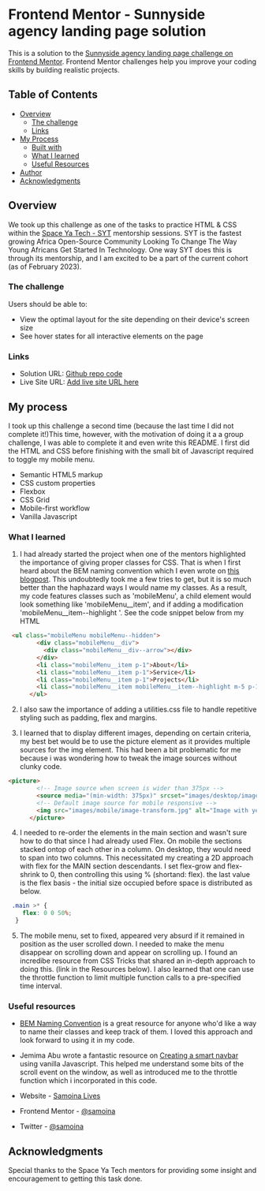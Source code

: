 # Frontend Mentor - Sunnyside agency landing page solution

This is a solution to the [Sunnyside agency landing page challenge on Frontend Mentor](https://www.frontendmentor.io/challenges/sunnyside-agency-landing-page-7yVs3B6ef). Frontend Mentor challenges help you improve your coding skills by building realistic projects.

## Table of Contents
- [Overview](#overview)
  - [The challenge](#the-challenge)
  - [Links](#links)
- [My Process](#my-process)
  - [Built with](#built-with)
  - [What I learned](#what-i-learned)
  - [Useful Resources](#useful-resources)
- [Author](#author)
- [Acknowledgments](#acknowledgments)

## Overview
We took up this challenge as one of the tasks to practice HTML & CSS within the [Space Ya Tech - SYT](https://spaceyatech.com/) mentorship sessions. SYT is the fastest growing Africa Open-Source Community Looking To Change The Way Young Africans Get Started In Technology. One way SYT does this is through its mentorship, and I am excited to be a part of the current cohort (as of February 2023). 

### The challenge

Users should be able to:
- View the optimal layout for the site depending on their device's screen size
- See hover states for all interactive elements on the page

### Links

- Solution URL: [Github repo code](https://github.com/samoina/sunnyside)
- Live Site URL: [Add live site URL here](https://your-live-site-url.com)

## My process
I took up this challenge a second time (because the last time I did not complete it!)This time, however, with the motivation of doing it a a group challenge, I was able to complete it and even write this README. I first did the HTML and CSS before finishing with the small bit of Javascript required to toggle my mobile menu.

- Semantic HTML5 markup
- CSS custom properties
- Flexbox
- CSS Grid
- Mobile-first workflow
- Vanilla Javascript

### What I learned
1. I had already started the project when one of the mentors highlighted the importance of giving proper classes for CSS. That is when I first heard about the BEM naming convention which I even wrote on [this blogpost](https://samoinalives.wordpress.com/2023/02/28/using-the-bem-naming-convention/). This undoubtedly took me a few tries to get, but it is so much better than the haphazard ways I would name my classes. As a result, my code features classes such as 'mobileMenu', a child element would look something like 'mobileMenu__item', and if adding a modification 'mobileMenu__item--highlight '. See the code snippet below from my HTML

```html
 <ul class="mobileMenu mobileMenu--hidden">
        <div class="mobileMenu__div">
          <div class="mobileMenu__div--arrow"></div>
        </div>
        <li class="mobileMenu__item p-1">About</li>
        <li class="mobileMenu__item p-1">Service</li>
        <li class="mobileMenu__item p-1">Projects</li>
        <li class="mobileMenu__item mobileMenu__item--highlight m-5 p-1">CONTACT</li>
      </ul>
```

2. I also saw the importance of adding a utilities.css file to handle repetitive styling such as padding, flex and margins.

3. I learned that to display different images, depending on certain criteria, my best bet would be to use the picture element as it provides multiple sources for the img element. This had been a bit problematic for me because i was wondering how to tweak the image sources without clunky code.


```html
<picture>
        <!-- Image source when screen is wider than 375px -->
        <source media="(min-width: 375px)" srcset="images/desktop/image-transform.jpg" sizes="">
        <!-- Default image source for mobile responsive -->
        <img src="images/mobile/image-transform.jpg" alt="Image with yellow background">
      </picture>
```

4. I needed to re-order the elements in the main section and wasn't sure how to do that since I had already used Flex. On mobile the sections stacked ontop of each other in a column. On desktop, they would need to span into two columns. This necessitated my creating a 2D approach with flex for the MAIN section descendants. I set flex-grow and flex-shrink to 0, then controlling this using % (shortand: flex). the last value is the flex basis - the initial size occupied before space is distributed as below.

```css
 .main >* {
    flex: 0 0 50%;
  }

```

5. The mobile menu, set to fixed, appeared very absurd if it remained in position as the user scrolled down. I needed to make the menu disappear on scrolling down and appear on scrolling up. I found an incredibe resource from CSS Tricks that shared an in-depth approach to doing this. (link in the Resources below). I also learned that one can use the throttle function to limit multiple function calls to a pre-specified time interval. 

### Useful resources
- [BEM Naming Convention](https://getbem.com/introduction/) is a great resource for anyone who'd like a way to name their classes and keep track of them. I loved this approach and look forward to using it in my code.

- Jemima Abu wrote a fantastic resource on [Creating a smart navbar](https://css-tricks.com/creating-a-smart-navbar-with-vanilla-javascript/) using vanilla Javascript. This helped me understand some bits of the scroll event on the window, as well as introduced me to the throttle function which i incorporated in this code. 

- Website - [Samoina Lives](https://samoinalives.wordpress.com/)
- Frontend Mentor - [@samoina](https://www.frontendmentor.io/profile/samoina)
- Twitter - [@samoina](https://www.twitter.com/samoina)

## Acknowledgments
Special thanks to the Space Ya Tech mentors for providing some insight and encouragement to getting this task done. 
